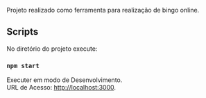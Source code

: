
Projeto realizado como ferramenta para realização de bingo online.

##  Scripts

No diretório do projeto execute:

### `npm start`

Executer em modo de Desenvolvimento.<br />
URL de Acesso: [http://localhost:3000](http://localhost:3000).
